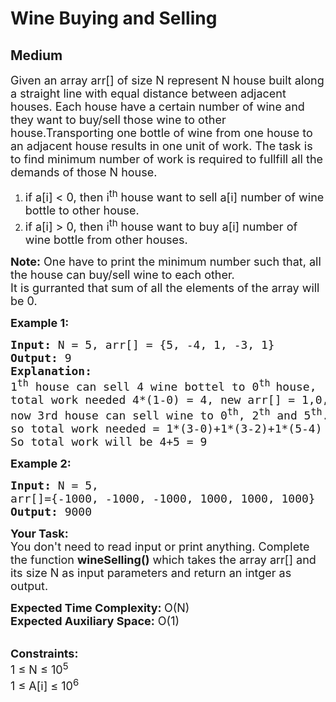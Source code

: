 # Wine Buying and Selling
## Medium 
<div class="problem-statement">
                <p></p><p><span style="font-size:18px">Given an array arr[] of size N represent N house&nbsp;built along a straight line with equal distance between adjacent houses. Each house have a certain number of wine and they want to buy/sell those wine to other house.Transporting one bottle of wine from one house to an adjacent house results in one unit of work. The task is to find minimum number of work is required to fullfill all the demands of those N house.</span></p>

<ol>
	<li><span style="font-size:18px">if a[i] &lt;&nbsp;0, then i<sup>th</sup> house want to sell a[i] number of wine bottle to other house.</span></li>
	<li><span style="font-size:18px">if a[i] &gt;&nbsp;0, then i<sup>th</sup> house want to buy&nbsp;a[i] number of wine bottle from&nbsp;other houses.</span></li>
</ol>

<p><span style="font-size:18px"><strong>Note:</strong> One have to print the minimum number such that, all the house can buy/sell wine to each other.<br>
It is gurranted that sum of all the elements of the array will be 0.</span></p>

<p><strong><span style="font-size:18px">Example 1:</span></strong></p>

<pre><span style="font-size:18px"><strong>Input:</strong> N = 5, arr[] = {5, -4, 1, -3, 1}
<strong>Output:</strong> 9
<strong>Explanation: </strong>
1<sup>th</sup> house can sell 4 wine bottel to 0<sup>th </sup>house,
total work needed 4*(1-0) = 4, new arr[] = 1,0,1,-3,1
now 3rd house can sell wine to 0<sup>th</sup>, 2<sup>th</sup> and 5<sup>th</sup>.
so total work needed = 1*(3-0)+1*(3-2)+1*(5-4) = 5
So total work will be 4+5 = 9</span></pre>

<p><span style="font-size:18px"><strong>Example 2:&nbsp;</strong></span></p>

<pre><span style="font-size:18px"><strong>Input:</strong> N = 5,
arr[]={-1000, -1000, -1000, 1000, 1000, 1000}
<strong>Output:</strong> 9000</span></pre>

<p><span style="font-size:18px"><strong>Your Task: &nbsp;</strong><br>
You don't need to read input or print anything. Complete the function <strong>wineSelling()</strong>&nbsp;which takes the array arr[] and its size N as input parameters and return an intger as output.</span></p>

<p><span style="font-size:18px"><strong>Expected Time Complexity:&nbsp;</strong>O(N)<br>
<strong>Expected Auxiliary Space:</strong>&nbsp;O(1)</span></p>

<p><br>
<span style="font-size:18px"><strong>Constraints:</strong><br>
1 ≤ N ≤ 10<sup>5</sup><br>
1 ≤ A[i] ≤ 10<sup>6</sup></span></p>
 <p></p>
            </div>